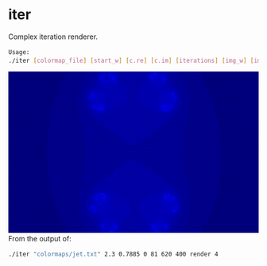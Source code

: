 # iter
Complex iteration renderer.

```bash
Usage:
./iter [colormap_file] [start_w] [c.re] [c.im] [iterations] [img_w] [img_h] [out_path] [threads]
```

![img1](img/jl1.gif)
From the output of:
```bash
./iter "colormaps/jet.txt" 2.3 0.7885 0 81 620 400 render 4
```
